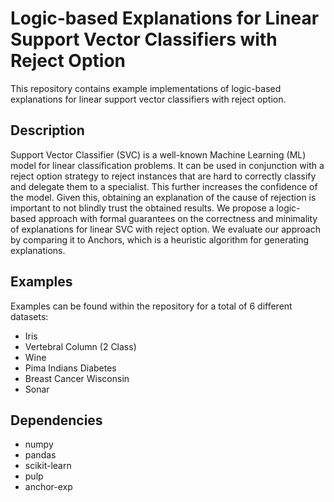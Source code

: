 # Logic-based Explanations for Linear Support Vector Classifiers with Reject Option #

This repository contains example implementations of logic-based explanations for linear support vector classifiers with reject option.

## Description ##
Support Vector Classifier (SVC) is a well-known Machine Learning (ML) model for linear classification problems. It can be used in conjunction with a reject option strategy to reject instances that are hard to correctly classify and delegate them to a specialist. This further increases the confidence of the model. Given this, obtaining an explanation of the cause of rejection is important to not blindly trust the obtained results. We propose a logic-based approach with formal guarantees on the correctness and minimality of explanations for linear SVC with reject option. We evaluate our approach by comparing it to Anchors, which is a heuristic algorithm for generating explanations.
## Examples ##
Examples can be found within the repository for a total of 6 different datasets:

- Iris
- Vertebral Column (2 Class)
- Wine
- Pima Indians Diabetes
- Breast Cancer Wisconsin
- Sonar

## Dependencies ##
- numpy
- pandas
- scikit-learn
- pulp
- anchor-exp
